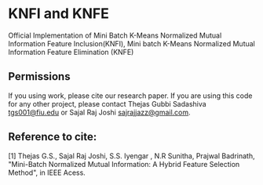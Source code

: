 # KNFI and KNFE
Official Implementation of Mini Batch K-Means Normalized Mutual Information Feature Inclusion(KNFI), Mini batch K-Means Normalized
Mutual Information Feature Elimination (KNFE)

## Permissions
If you using work, please cite our research paper.
If you are using this code for any other project, please contact Thejas Gubbi Sadashiva <tgs001@fiu.edu> or Sajal Raj Joshi <sajrajjazz@gmail.com>.

## Reference to cite:
[1] Thejas G.S., Sajal Raj Joshi, S.S. Iyengar , N.R Sunitha, Prajwal Badrinath, "Mini-Batch Normalized Mutual Information: A Hybrid Feature Selection Method", in IEEE Acess.
